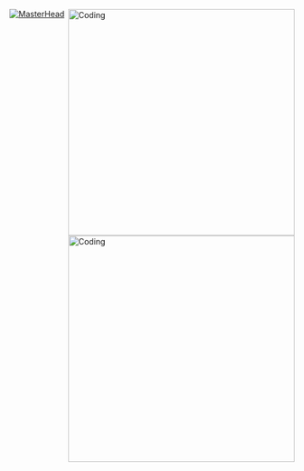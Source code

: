 [![MasterHead](https://sun9-44.userapi.com/impg/XXqTNKd24L5cSk411U8rx_EUvdbmRXXWw5OAZQ/ttAyy3kFSjc.jpg?size=1230x360&quality=96&sign=a4f6a1b2baefee685b89ac6c2c40ed50&type=album)](https://sun9-44.userapi.com/impg/XXqTNKd24L5cSk411U8rx_EUvdbmRXXWw5OAZQ/ttAyy3kFSjc.jpg?size=1230x360&quality=96&sign=a4f6a1b2baefee685b89ac6c2c40ed50&type=album)
<img align="right" alt="Coding" width="400" src="https://media1.tenor.com/m/fCNWppnFSSQAAAAC/anime.gif">
<img align="right" alt="Coding" width="400" src="https://media1.tenor.com/m/tQNTraQOa4AAAAAd/major-hellsing.gif">
